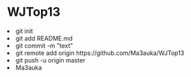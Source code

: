 # WJTop13

<li>git init</li>
<li>git add README.md</li>
<li>git commit -m "text"</li>
<li>git remote add origin https://github.com/Ma3auka/WJTop13</li>
<li>git push -u origin master</li>
<li>Ma3auka</li>